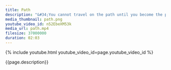 ```yaml
---
title: Path
description: "&#34;You cannot travel on the path until you become the path itself.&#34; – Buddha"
media_thumbnail: path.png
youtube_video_id: n52EbeXM53k
media_url: path.mp4
filesize: 37000000
duration: 02:03
---
```


{% include youtube.html youtube_video_id=page.youtube_video_id %}

<div class="buddha_quote">{{page.description}}</div>
